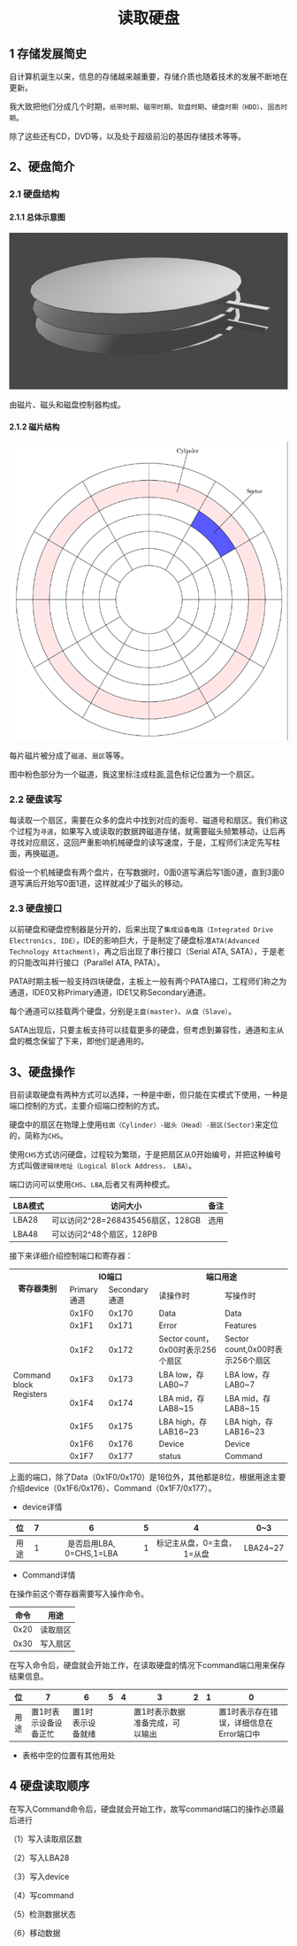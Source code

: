 # <h1 align="center">读取硬盘</h1>

## 1 存储发展简史

自计算机诞生以来，信息的存储越来越重要，存储介质也随着技术的发展不断地在更新。

我大致把他们分成几个时期，`纸带时期`、`磁带时期`、`软盘时期`、`硬盘时期（HDD）`、`固态时期`。

除了这些还有CD，DVD等，以及处于超级前沿的基因存储技术等等。

## 2、硬盘简介

### 2.1 硬盘结构

#### 2.1.1 总体示意图

![硬盘示意图](../img/N005_HDD.png)

由磁片、磁头和磁盘控制器构成。

#### 2.1.2 磁片结构

![磁片结构](../img/N005_disk.png)

每片磁片被分成了`磁道`、`扇区`等等。

图中粉色部分为一个磁道，我这里标注成柱面,蓝色标记位置为一个扇区。

### 2.2 硬盘读写

每读取一个扇区，需要在众多的盘片中找到对应的面号、磁道号和扇区。我们称这个过程为`寻道`，如果写入或读取的数据跨磁道存储，就需要磁头频繁移动，让后再寻找对应扇区，这回严重影响机械硬盘的读写速度，于是，工程师们决定先写柱面，再换磁道。

假设一个机械硬盘有两个盘片，在写数据时，0面0道写满后写1面0道，直到3面0道写满后开始写0面1道，这样就减少了磁头的移动。

### 2.3 硬盘接口

以前硬盘和硬盘控制器是分开的，后来出现了`集成设备电路（Integrated Drive Electronics, IDE）`，IDE的影响巨大，于是制定了硬盘标准`ATA(Advanced Technology Attachment)`，再之后出现了串行接口（Serial ATA, SATA），于是老的只能改叫并行接口（Parallel ATA, PATA）。

PATA时期主板一般支持四块硬盘，主板上一般有两个PATA接口，工程师们称之为通道，IDE0又称Primary通道，IDE1又称Secondary通道。

每个通道可以挂载两个硬盘，分别是`主盘(master)`、`从盘（Slave）`。

SATA出现后，只要主板支持可以挂载更多的硬盘，但考虑到兼容性，通道和主从盘的概念保留了下来，即他们是通用的。

## 3、硬盘操作

目前读取硬盘有两种方式可以选择，一种是中断，但只能在实模式下使用，一种是端口控制的方式，主要介绍端口控制的方式。

硬盘中的扇区在物理上使用`柱面（Cylinder）-磁头（Head）-扇区(Sector)`来定位的，简称为`CHS`。

使用`CHS`方式访问硬盘，过程较为繁琐，于是把扇区从0开始编号，并把这种编号方式叫做`逻辑块地址（Logical Block Address， LBA）`。

端口访问可以使用`CHS`、`LBA`,后者又有两种模式。

| LBA模式 | 访问大小                          | 备注 |
| ------- | --------------------------------- | ---- |
| LBA28   | 可以访问2^28=268435456扇区，128GB | 选用 |
| LBA48   | 可以访问2^48个扇区，128PB         |      |

接下来详细介绍控制端口和寄存器：

<table>
    <tr>
        <th rowspan="2">寄存器类别</th><th colspan="2">IO端口</th><th colspan="2">端口用途</th>
    </tr>
    <tr>
        <td>Primary通道</td><td>Secondary通道</td><td>读操作时</td><td>写操作时</td>
    </tr>
    <tr>
        <td rowspan="8">Command block Registers</td><td>0x1F0</td><td>0x170</td><td>Data</td><td>Data</td>
    </tr>
    <tr>
        <td>0x1F1</td><td>0x171</td><td>Error</td><td>Features</td>
    </tr>
    <tr>
        <td>0x1F2</td><td>0x172</td><td>Sector count，0x00时表示256个扇区</td><td>Sector count,0x00时表示256个扇区</td>
    </tr>
    <tr>
        <td>0x1F3</td><td>0x173</td><td>LBA low，存LAB0~7</td><td>LBA low，存LAB0~7</td>
    </tr>
    <tr>
        <td>0x1F4</td><td>0x174</td><td>LBA mid，存LAB8~15</td><td>LBA mid，存LAB8~15</td>
    </tr>
    <tr>
        <td>0x1F5</td><td>0x175</td><td>LBA high，存LAB16~23</td><td>LBA high，存LAB16~23</td>
    </tr>
    <tr>
        <td>0x1F6</td><td>0x176</td><td>Device</td><td>Device</td>
    </tr>
    <tr>
        <td>0x1F7</td><td>0x177</td><td>status</td><td>Command</td>
    </tr>
    <!--tr>
        <td>Control block Registers</td><td>0x3F6</td><td>0x376</td><td>Alternate status</td><td>Device Control</td>
    </tr-->
</table>




上面的端口，除了Data（0x1F0/0x170）是16位外，其他都是8位，根据用途主要介绍device（0x1F6/0x176）、Command（0x1F7/0x177）。

* device详情

|  位  |  7   |            6             |  5   |             4              |   0~3    |
| :--: | :--: | :----------------------: | :--: | :------------------------: | :------: |
| 用途 |  1   | 是否启用LBA, 0=CHS,1=LBA |  1   | 标记主从盘，0=主盘，1=从盘 | LBA24~27 |

* Command详情

在操作前这个寄存器需要写入操作命令。

| 命令 | 用途     |
| :--: | -------- |
| 0x20 | 读取扇区 |
| 0x30 | 写入扇区 |

在写入命令后，硬盘就会开始工作，在读取硬盘的情况下command端口用来保存结果信息。

|  位  | 7                     | 6                 | 5    | 4    | 3                               | 2    | 1    | 0                                        |
| :--: | --------------------- | ----------------- | ---- | ---- | ------------------------------- | ---- | ---- | ---------------------------------------- |
| 用途 | 置1时表示设备设备正忙 | 置1时表示设备就绪 |      |      | 置1时表示数据准备完成，可以输出 |      |      | 置1时表示存在错误，详细信息在Error端口中 |

* 表格中空的位置有其他用处



## 4 硬盘读取顺序

在写入Command命令后，硬盘就会开始工作，故写command端口的操作必须最后进行

（1）写入读取扇区数

（2）写入LBA28

（3）写入device

（4）写command

（5）检测数据状态

（6）移动数据
